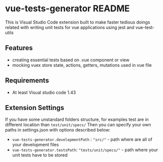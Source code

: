 # vue-tests-generator README

This is Visual Studio Code extension built to make faster tedious doings
related with writing unit tests for vue applications
using jest and vue-test-utils

## Features

- creating essential tests based on .vue component or view
- mocking vuex store state, actions, getters, mutations used in vue file

## Requirements

- At least Visual studio code 1.43

## Extension Settings

If you have some unstandard folders structure, for examples test are in different location than `test/unit/specs/` Then you can specify your own paths in settings.json with options described below:

* `vue-tests-generator.developmentPath` : `"src/"` - path where are all of your development files
*  `vue-tests-generator.testsPath`: `"tests/unit/specs/"` - path where your unit tests have to be stored
